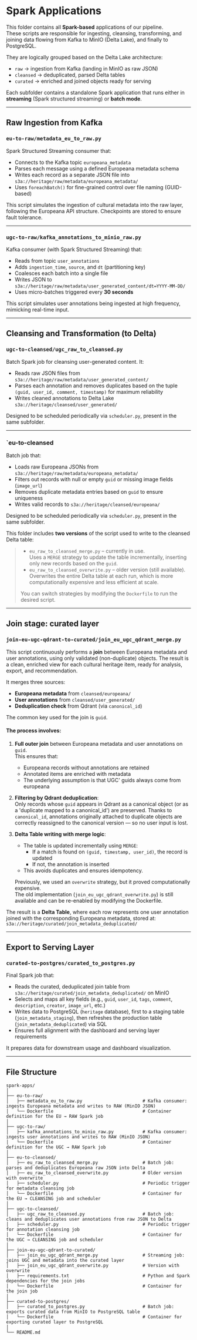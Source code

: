 # Spark Applications 

This folder contains all **Spark-based** applications of our pipeline.  
These scripts are responsible for ingesting, cleansing, transforming, and joining data flowing from Kafka to MinIO (Delta Lake), and finally to PostgreSQL.

They are logically grouped based on the Delta Lake architecture:

- `raw` → ingestion from Kafka (landing in MinIO as raw JSON)
- `cleansed` → deduplicated, parsed Delta tables
- `curated` → enriched and joined objects ready for serving

Each subfolder contains a standalone Spark application that runs either in **streaming** (Spark structured streaming) or **batch mode**.

---

## Raw Ingestion from Kafka

### `eu-to-raw/metadata_eu_to_raw.py`

Spark Structured Streaming consumer that:
- Connects to the Kafka topic `europeana_metadata`
- Parses each message using a defined Europeana metadata schema
- Writes each record as a separate JSON file into `s3a://heritage/raw/metadata/europeana_metadata/`
- Uses `foreachBatch()` for fine-grained control over file naming (GUID-based)

This script simulates the ingestion of cultural metadata into the raw layer, following the Europeana API structure. Checkpoints are stored to ensure fault tolerance.

---

### `ugc-to-raw/kafka_annotations_to_minio_raw.py`

Kafka consumer (with Spark Structured Streaming) that:
- Reads from topic `user_annotations`
- Adds `ingestion_time`, `source`, and `dt` (partitioning key)
- Coalesces each batch into a single file
- Writes JSON to `s3a://heritage/raw/metadata/user_generated_content/dt=YYYY-MM-DD/`
- Uses micro-batches triggered every **30 seconds**

This script simulates user annotations being ingested at high frequency, mimicking real-time input.

---

## Cleansing and Transformation (to Delta)

### `ugc-to-cleansed/ugc_raw_to_cleansed.py`

Batch Spark job for cleansing user-generated content. It:
- Reads raw JSON files from `s3a://heritage/raw/metadata/user_generated_content/`
- Parses each annotation and removes duplicates based on the tuple `(guid, user_id, comment, timestamp)` for maximum reliability
- Writes cleaned annotations to Delta Lake `s3a://heritage/cleansed/user_generated/`

Designed to be scheduled periodically via `scheduler.py`, present in the same subfolder.

---

### `eu-to-cleansed

Batch job that:
- Loads raw Europeana JSONs from `s3a://heritage/raw/metadata/europeana_metadata/`
- Filters out records with null or empty `guid` or missing image fields (`image_url`)
- Removes duplicate metadata entries based on `guid` to ensure uniqueness
- Writes valid records to `s3a://heritage/cleansed/europeana/`

Designed to be scheduled periodically via `scheduler.py`, present in the same subfolder.

This folder includes **two versions** of the script used to write to the cleansed Delta table:
>
> - `eu_raw_to_cleansed_merge.py` – currently in use.  
>   Uses a `MERGE` strategy to update the table incrementally, inserting only new records based on the `guid`.  
> - `eu_raw_to_cleansed_overwrite.py` – older version (still available).  
>   Overwrites the entire Delta table at each run, which is more computationally expensive and less efficient at scale.
>
> You can switch strategies by modifying the `Dockerfile` to run the desired script.

---

## Join stage: curated layer 

### `join-eu-ugc-qdrant-to-curated/join_eu_ugc_qdrant_merge.py`

This script continuously performs a **join** between Europeana metadata and user annotations, using only validated (non-duplicate) objects. 
The result is a clean, enriched view for each cultural heritage item, ready for analysis, export, and recommendation.

It merges three sources:
- **Europeana metadata** from `cleansed/europeana/`
- **User annotations** from `cleansed/user_generated/`
- **Deduplication check** from Qdrant (via `canonical_id`)

The common key used for the join is `guid`.

#### The process involves:

1. **Full outer join** between Europeana metadata and user annotations on `guid`.  
   This ensures that:
   - Europeana records without annotations are retained
   - Annotated items are enriched with metadata
   - The underlying assumption is that UGC' guids always come from europeana 

2. **Filtering by Qdrant deduplication**:  
   Only records whose `guid` appears in Qdrant as a canonical object (or as a 'duplicate mapped to a canonical_id') are preserved.
   Thanks to `canonical_id`, annotations originally attached to duplicate objects are correctly reassigned to the canonical version — so no user input is lost.

3. **Delta Table writing with merge logic**:  
   - The table is updated incrementally using `MERGE`:
     - If a match is found on `(guid, timestamp, user_id)`, the record is updated
     - If not, the annotation is inserted
   - This avoids duplicates and ensures idempotency.

   Previously, we used an `overwrite` strategy, but it proved computationally expensive.  
   The old implementation (`join_eu_ugc_qdrant_overwrite.py`) is still available and can be re-enabled by modifying the Dockerfile.

The result is a **Delta Table**, where each row represents one user annotation joined with the corresponding Europeana metadata, stored at: `s3a://heritage/curated/join_metadata_deduplicated/`

---

## Export to Serving Layer

### `curated-to-postgres/curated_to_postgres.py`

Final Spark job that:
- Reads the curated, deduplicated join table from `s3a://heritage/curated/join_metadata_deduplicated/` on MinIO
- Selects and maps all key fields (e.g., `guid`, `user_id`, `tags`, `comment`, `description`, `creator`, `image_url`, etc.)
- Writes data to PostgreSQL (`heritage` database), first to a staging table (`join_metadata_staging`), then refreshes the production table (`join_metadata_deduplicated`) via SQL
- Ensures full alignment with the dashboard and serving layer requirements

It prepares data for downstream usage and dashboard visualization.

---

## File Structure


```
spark-apps/
│
├── eu-to-raw/                 
│   ├── metadata_eu_to_raw.py                       # Kafka consumer: ingests Europeana metadata and writes to RAW (MinIO JSON)
│   └── Dockerfile                                  # Container definition for the EU → RAW Spark job
│
├── ugc-to-raw/                                   
│   ├── kafka_annotations_to_minio_raw.py           # Kafka consumer: ingests user annotations and writes to RAW (MinIO JSON)  
│   └── Dockerfile                                  # Container definition for the UGC → RAW Spark job
│
├── eu-to-cleansed/
│   ├── eu_raw_to_cleansed_merge.py                 # Batch job: parses and deduplicates Europeana raw JSON into Delta
│   ├── eu_raw_to_cleansed_overwrite.py             # Older version with overwrite
│   ├── scheduler.py                                # Periodic trigger for metadata cleansing job
│   └── Dockerfile                                  # Container for the EU → CLEANSING job and scheduler
│
├── ugc-to-cleansed/                                
│   ├── ugc_raw_to_cleansed.py                      # Batch job: cleans and deduplicates user annotations from raw JSON to Delta
│   ├── scheduler.py                                # Periodic trigger for annotation cleansing job
│   └── Dockerfile                                  # Container for the UGC → CLEANSING job and scheduler
│
├── join-eu-ugc-qdrant-to-curated/
│   ├── join_eu_ugc_qdrant_merge.py                 # Streaming job: joins UGC and metadata into the curated layer
│   ├── join_eu_ugc_qdrant_overwrite.py             # Version with overwrite
│   ├── requirements.txt                            # Python and Spark dependencies for the join jobs
│   └── Dockerfile                                  # Container for the join job
│
├── curated-to-postgres/
│   ├── curated_to_postgres.py                      # Batch job: exports curated data from MinIO to PostgreSQL table
│   └── Dockerfile                                  # Container for exporting curated layer to PostgreSQL
│
└── README.md

```
  